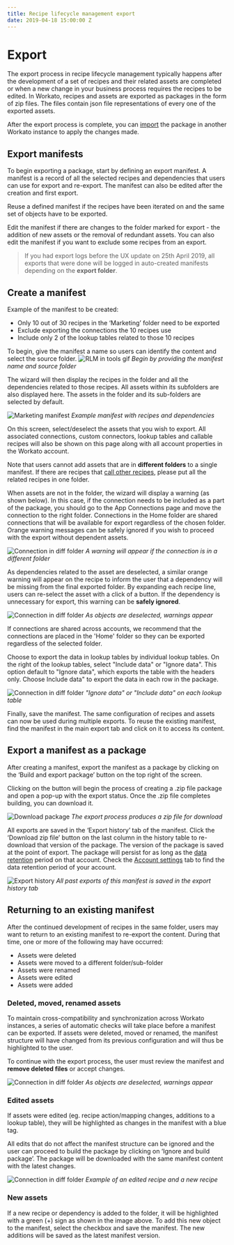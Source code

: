 ```yaml
---
title: Recipe lifecycle management export
date: 2019-04-18 15:00:00 Z
---
```


# Export

The export process in recipe lifecycle management typically happens after the development of a set of recipes and their related assets are completed or when a new change in your business process requires the recipes to be edited. In Workato, recipes and assets are exported as packages in the form of zip files. The files contain json file representations of every one of the exported assets.

After the export process is complete, you can [import](/recipe-development-lifecycle/import.md) the package in another Workato instance to apply the changes made.

## Export manifests
To begin exporting a package, start by defining an export manifest. A manifest is a record of all the selected recipes and dependencies that users can use for export and re-export. The manifest can also be edited after the creation and first export.

Reuse a defined manifest if the recipes have been iterated on and the same set of objects have to be exported.

Edit the manifest if there are changes to the folder marked for export - the addition of new assets or the removal of redundant assets. You can also edit the manifest if you want to exclude some recipes from an export.

> If you had export logs before the UX update on 25th April 2019, all exports that were done will be logged in auto-created manifests depending on the **export folder**.

## Create a manifest
Example of the manifest to be created:
- Only 10 out of 30 recipes in the ‘Marketing’ folder need to be exported
- Exclude exporting the connections the 10 recipes use
- Include only 2 of the lookup tables related to those 10 recipes

To begin, give the manifest a name so users can identify the content and select the source folder.
![RLM in tools gif](/assets/images/features/packages/name-manifest.png)
*Begin by providing the manifest name and source folder*

The wizard will then display the recipes in the folder and all the dependencies related to those recipes. All assets within its subfolders are also displayed here. The assets in the folder and its sub-folders are selected by default.

![Marketing manifest](/assets/images/features/packages/manifest.png)
*Example manifest with recipes and dependencies*

On this screen, select/deselect the assets that you wish to export. All associated connections, custom connectors, lookup tables and callable recipes will also be shown on this page along with all account properties in the Workato account.

Note that users cannot add assets that are in **different folders** to a single manifest. If there are recipes that [call other recipes](/features/callable-recipes.md), please put all the related recipes in one folder.

When assets are not in the folder, the wizard will display a warning (as shown below). In this case, if the connection needs to be included as a part of the package, you should go to the App Connections page and move the connection to the right folder. Connections in the Home folder are shared connections that will be available for export regardless of the chosen folder. Orange warning messages can be safely ignored if you wish to proceed with the export without dependent assets.

![Connection in diff folder](/assets/images/features/packages/dependent-asset-not-found.png)
*A warning will appear if the connection is in a different folder*

As dependencies related to the asset are deselected, a similar orange warning will appear on the recipe to inform the user that a dependency will be missing from the final exported folder. By expanding each recipe line, users can re-select the asset with a click of a button. If the dependency is unnecessary for export, this warning can be **safely ignored**.

![Connection in diff folder](/assets/images/features/packages/deselect-object.gif)
*As objects are deselected, warnings appear*

If connections are shared across accounts, we recommend that the connections are placed in the 'Home' folder so they can be exported regardless of the selected folder.

Choose to export the data in lookup tables by individual lookup tables. On the right of the lookup tables, select "Include data" or "Ignore data". This option default to "Ignore data", which exports the table with the headers only. Choose Include data" to export the data in each row in the package.

![Connection in diff folder](/assets/images/features/packages/lookup-properties.png)
*"Ignore data" or "Include data" on each lookup table*

Finally, save the manifest. The same configuration of recipes and assets can now be used during multiple exports. To reuse the existing manifest, find the manifest in the main export tab and click on it to access its content.

## Export a manifest as a package

After creating a manifest, export the manifest as a package by clicking on the ‘Build and export package’ button on the top right of the screen.

Clicking on the button will begin the process of creating a .zip file package and open a pop-up with the export status. Once the .zip file completes building, you can download it.

![Download package](/assets/images/features/packages/download-package.gif)
*The export process produces a zip file for download*

All exports are saved in the ‘Export history’ tab of the manifest. Click the ‘Download zip file’ button on the last column in the history table to re-download that version of the package. The version of the package is saved at the point of export. The package will persist for as long as the [data retention](/data-retention.md) period on that account. Check the [Account settings](https://www.workato.com/users/current/edit#data_retention) tab to find the data retention period of your account.

![Export history](/assets/images/features/packages/export-history.png)
*All past exports of this manifest is saved in the export history tab*

## Returning to an existing manifest
After the continued development of recipes in the same folder, users may want to return to an existing manifest to re-export the content. During that time, one or more of the following may have occurred:

- Assets were deleted
- Assets were moved to a different folder/sub-folder
- Assets were renamed
- Assets were edited
- Assets were added

### Deleted, moved, renamed assets
To maintain cross-compatibility and synchronization across Workato instances, a series of automatic checks will take place before a manifest can be exported. If assets were deleted, moved or renamed, the manifest structure will have changed from its previous configuration and will thus be highlighted to the user.

To continue with the export process, the user must review the manifest and **remove deleted files** or accept changes.

![Connection in diff folder](/assets/images/features/packages/missing-connection.png)
*As objects are deselected, warnings appear*

### Edited assets
If assets were edited (eg. recipe action/mapping changes, additions to a lookup table), they will be highlighted as changes in the manifest with a blue tag.

All edits that do not affect the manifest structure can be ignored and the user can proceed to build the package by clicking on ‘Ignore and build package’. The package will be downloaded with the same manifest content with the latest changes.

![Connection in diff folder](/assets/images/features/packages/new-changed-asset.png)
*Example of an edited recipe and a new recipe*

### New assets
If a new recipe or dependency is added to the folder, it will be highlighted with a green (+) sign as shown in the image above. To add this new object to the manifest, select the checkbox and save the manifest. The new additions will be saved as the latest manifest version.
